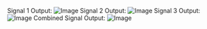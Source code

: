 Signal 1 Output: ![Image](https://github.com/user-attachments/assets/a868bbe2-483d-4afa-94ac-eeb54c83e55b)
Signal 2 Output: ![Image](https://github.com/user-attachments/assets/bfd9d8e0-370d-423e-b06e-4782028f33fc)
Signal 3 Output: ![Image](https://github.com/user-attachments/assets/daf78b49-3443-439f-90a3-bd947ac151a8)
Combined Signal Output: ![Image](https://github.com/user-attachments/assets/b9ae51c1-f2ff-4754-9548-fb037a0ac7af)
